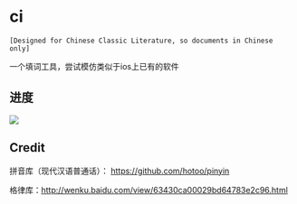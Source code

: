 # ci
```
[Designed for Chinese Classic Literature, so documents in Chinese only]
```

一个填词工具，尝试模仿类似于ios上已有的软件

## 进度
<img src="http://pro.yinyan.fr/d/test.png" />

## Credit
拼音库（现代汉语普通话）： https://github.com/hotoo/pinyin

格律库：http://wenku.baidu.com/view/63430ca00029bd64783e2c96.html
